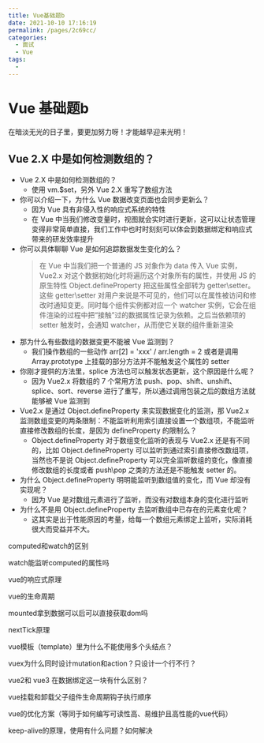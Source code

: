 ```yaml
---
title: Vue基础题b
date: 2021-10-10 17:16:19
permalink: /pages/2c69cc/
categories:
  - 面试
  - Vue
tags:
  - 
---
```


# Vue 基础题b

在暗淡无光的日子里，要更加努力呀！才能越早迎来光明！
<!-- more -->
## Vue 2.X 中是如何检测数组的？

- Vue 2.X 中是如何检测数组的？
  - 使用 vm.$set，另外 Vue 2.X 重写了数组方法
- 你可以介绍一下，为什么 Vue 数据改变页面也会同步更新么？
  - 因为 Vue 具有非侵入性的响应式系统的特性
  - 在 Vue 中当我们修改变量时，视图就会实时进行更新，这可以让状态管理变得非常简单直接，我们工作中也时时刻刻可以体会到数据绑定和响应式带来的研发效率提升
- 你可以具体聊聊 Vue 是如何追踪数据发生变化的么？
  > 在 Vue 中当我们把一个普通的 JS 对象作为 data 传入 Vue 实例，Vue2.x 对这个数据初始化时将遍历这个对象所有的属性，并使用 JS 的原生特性 Object.defineProperty 把这些属性全部转为 getter\setter。这些 getter\setter 对用户来说是不可见的，他们可以在属性被访问和修改时通知变更。同时每个组件实例都对应一个 watcher 实例，它会在组件渲染的过程中把“接触”过的数据属性记录为依赖。之后当依赖项的 setter 触发时，会通知 watcher，从而使它关联的组件重新渲染
- 那为什么有些数组的数据变更不能被 Vue 监测到？
  - 我们操作数组的一些动作 arr[2] = 'xxx' / arr.length = 2 或者是调用 Array.prototype 上挂载的部分方法并不能触发这个属性的 setter
- 你刚才提供的方法里，splice 方法也可以触发状态更新，这个原因是什么呢？
  - 因为 Vue2.x 将数组的 7 个常用方法 push、pop、shift、unshift、splice、sort、reverse 进行了重写，所以通过调用包装之后的数组方法就能够被 Vue 监测到
-  Vue2.x 是通过 Object.defineProperty 来实现数据变化的监测，那 Vue2.x 监测数组变更的两条限制：不能监听利用索引直接设置一个数组项，不能监听直接修改数组的长度，是因为 defineProperty 的限制么？
   - Object.defineProperty 对于数组变化监听的表现与 Vue2.x 还是有不同的，比如 Object.defineProperty 可以监听到通过索引直接修改数组项，当然也不是说 Object.defineProperty 可以完全监听数组的变化，像直接修改数组的长度或者 push\pop 之类的方法还是不能触发 setter 的。
- 为什么 Object.defineProperty 明明能监听到数组值的变化，而 Vue 却没有实现呢？
   - 因为 Vue 是对数组元素进行了监听，而没有对数组本身的变化进行监听
- 为什么不是用 Object.defineProperty 去监听数组中已存在的元素变化呢？
  - 这其实是出于性能原因的考量，给每一个数组元素绑定上监听，实际消耗很大而受益并不大。

computed和watch的区别


watch能监听computed的属性吗


vue的响应式原理


vue的生命周期


mounted拿到数据可以后可以直接获取dom吗


nextTick原理


vue模板（template）里为什么不能使用多个头结点？


vuex为什么同时设计mutation和action？只设计一个行不行？


vue2和 vue3 在数据绑定这一块有什么区别？


vue挂载和卸载父子组件生命周期钩子执行顺序


vue的优化方案（等同于如何编写可读性高、易维护且高性能的vue代码）


keep-alive的原理，使用有什么问题？如何解决